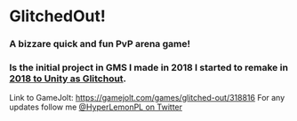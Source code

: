 # GlitchedOut!
### A bizzare quick and fun PvP arena game!
### Is the initial project in GMS I made in 2018 I started to remake in [2018 to Unity as Glitchout](https://github.com/HyperGamesDev/glitchout).
Link to GameJolt: https://gamejolt.com/games/glitched-out/318816
For any updates follow me [@HyperLemonPL on Twitter](https://twitter.com/HyperLemonPL)